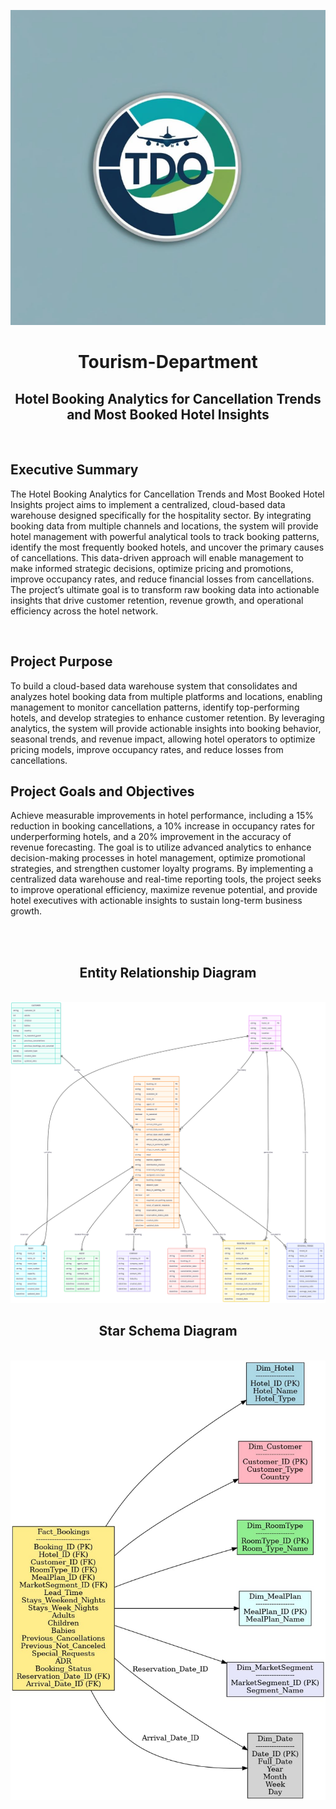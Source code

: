 <div align="center">

![Screenshot of a comment on a GitHub issue showing an image, added in the Markdown, of an Octocat smiling and raising a tentacle.](/img/LOGO.png)

</div>
<div align="center">
<h1>Tourism-Department</h1>
<h2>Hotel Booking Analytics for Cancellation Trends and Most Booked Hotel Insights</h2>
</div>
<br>
<h2>Executive Summary</h2>
<p>
The Hotel Booking Analytics for Cancellation Trends and Most Booked Hotel Insights project aims to implement a centralized, cloud-based data warehouse designed specifically for the hospitality sector. By integrating booking data from multiple channels and locations, the system will provide hotel management with powerful analytical tools to track booking patterns, identify the most frequently booked hotels, and uncover the primary causes of cancellations. This data-driven approach will enable management to make informed strategic decisions, optimize pricing and promotions, improve occupancy rates, and reduce financial losses from cancellations. The project’s ultimate goal is to transform raw booking data into actionable insights that drive customer retention, revenue growth, and operational efficiency across the hotel network.
</p>
  <br>
<h2>Project Purpose</h2>
<p>
To build a cloud-based data warehouse system that consolidates and analyzes hotel booking data from multiple platforms and locations, enabling management to monitor cancellation patterns, identify top-performing hotels, and develop strategies to enhance customer retention. By leveraging analytics, the system will provide actionable insights into booking behavior, seasonal trends, and revenue impact, allowing hotel operators to optimize pricing models, improve occupancy rates, and reduce losses from cancellations.
</p>

<h2>Project Goals and Objectives</h2>
<p>
Achieve measurable improvements in hotel performance, including a 15% reduction in booking cancellations, a 10% increase in occupancy rates for underperforming hotels, and a 20% improvement in the accuracy of revenue forecasting. The goal is to utilize advanced analytics to enhance decision-making processes in hotel management, optimize promotional strategies, and strengthen customer loyalty programs. By implementing a centralized data warehouse and real-time reporting tools, the project seeks to improve operational efficiency, maximize revenue potential, and provide hotel executives with actionable insights to sustain long-term business growth.
  </p>
<br>
<br>

<div align="center"><h2>Entity Relationship Diagram</h2>
  </div>
<br>
  <picture>
   <img src="./img/ERD_img.png" alt="Banner image" />
</picture>
<br>
<div align="center"><h2>Star Schema Diagram</h2>
  </div>
<br>
<picture>
   <img src="./img/Star_SCHEMA DIAGRAM.jpg" alt="Banner image" />
</picture>
